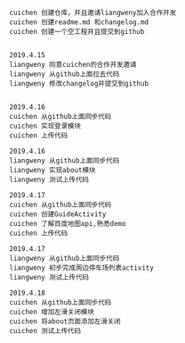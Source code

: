 	cuichen 创建仓库，并且邀请liangweny加入合作开发
	cuichen 创建readme.md 和changelog.md
	cuichen 创建一个空工程并且提交到github


	2019.4.15
	liangweny 同意cuichen的合作开发邀请
	liangweny 从github上面拉去代码
	liangweny 修改changelog并提交到github
	
	
	2019.4.16
	cuichen 从github上面同步代码
	cuichen 实现登录模块
	cuichen 上传代码

	2019.4.16
	liangweny 从github上面同步代码
	liangweny 实现about模块
	liangweny 测试上传代码
	
	2019.4.17
	cuichen 从github上面同步代码
	cuichen 创建GuideActivity
	cuichen 了解百度地图api,熟悉demo
	cuichen 上传代码
	
	2019.4.17
	liangweny 从github上面同步代码
	liangweny 初步完成周边停车场列表activity
	liangweny 测试上传代码
	
	2019.4.18
	cuichen 从github上面同步代码
	cuichen 增加左滑关闭模块
	cuichen 将about页面添加左滑关闭
	cuichen 测试上传代码
	